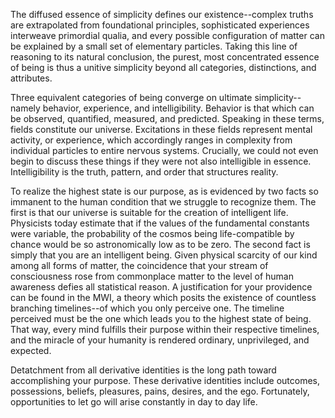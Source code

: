 The diffused essence of simplicity defines our existence--complex truths are extrapolated from foundational principles, sophisticated experiences interweave primordial qualia, and every possible configuration of matter can be explained by a small set of elementary particles. Taking this line of reasoning to its natural conclusion, the purest, most concentrated essence of being is thus a unitive simplicity beyond all categories, distinctions, and attributes. 

Three equivalent categories of being converge on ultimate simplicity--namely behavior, experience, and intelligibility. Behavior is that which can be observed, quantified, measured, and predicted. Speaking in these terms, fields constitute our universe. Excitations in these fields represent mental activity, or experience, which accordingly ranges in complexity from individual particles to entire nervous systems. Crucially, we could not even begin to discuss these things if they were not also intelligible in essence. Intelligibility is the truth, pattern, and order that structures reality.

To realize the highest state is our purpose, as is evidenced by two facts so immanent to the human condition that we struggle to recognize them. The first is that our universe is suitable for the creation of intelligent life. Physicists today estimate that if the values of the fundamental constants were variable, the probability of the cosmos being life-compatible by chance would be so astronomically low as to be zero. The second fact is simply that you are an intelligent being. Given physical scarcity of our kind among all forms of matter, the coincidence that your stream of consciousness rose from commonplace matter to the level of human awareness defies all statistical reason. A justification for your providence can be found in the MWI, a theory which posits the existence of countless branching timelines--of which you only perceive one. The timeline perceived must be the one which leads you to the highest state of being. That way, every mind fulfills their purpose within their respective timelines, and the miracle of your humanity is rendered ordinary, unprivileged, and expected.

Detatchment from all derivative identities is the long path toward accomplishing your purpose. These derivative identities include outcomes, possessions, beliefs, pleasures, pains, desires, and the ego. Fortunately, opportunities to let go will arise constantly in day to day life.

